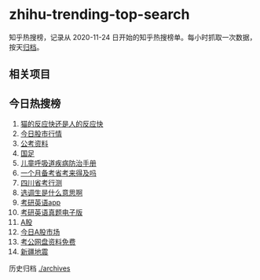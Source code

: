 # zhihu-trending-top-search

知乎热搜榜，记录从 2020-11-24
日开始的知乎热搜榜单。每小时抓取一次数据，按天[归档](./archives)。

## 相关项目

## 今日热搜榜

<!-- BEGIN -->
<!-- 最后更新时间 Wed Jan 24 2024 16:15:25 GMT+0800 (China Standard Time) -->

1. [猫的反应快还是人的反应快](https://www.zhihu.com/search?q=猫的反应快还是人的反应快)
1. [今日股市行情](https://www.zhihu.com/search?q=今日股市行情)
1. [公考资料](https://www.zhihu.com/search?q=公考资料)
1. [国足](https://www.zhihu.com/search?q=国足)
1. [儿童呼吸道疾病防治手册](https://www.zhihu.com/search?q=儿童呼吸道疾病防治手册)
1. [一个月备考省考来得及吗](https://www.zhihu.com/search?q=一个月备考省考来得及吗)
1. [四川省考行测](https://www.zhihu.com/search?q=四川省考行测)
1. [选调生是什么意思啊](https://www.zhihu.com/search?q=选调生是什么意思啊)
1. [考研英语app](https://www.zhihu.com/search?q=考研英语app)
1. [考研英语真题电子版](https://www.zhihu.com/search?q=考研英语真题电子版)
1. [A股](https://www.zhihu.com/search?q=A股)
1. [今日A股市场](https://www.zhihu.com/search?q=今日A股市场)
1. [考公网盘资料免费](https://www.zhihu.com/search?q=考公网盘资料免费)
1. [新疆地震](https://www.zhihu.com/search?q=新疆地震)

<!-- END -->

历史归档 [./archives](./archives)
